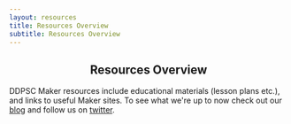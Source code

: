 ```yaml
---
layout: resources
title: Resources Overview
subtitle: Resources Overview
---
```

<h2 align="center">Resources Overview</h2>

DDPSC Maker resources include educational materials (lesson plans etc.), and links to useful Maker sites. To see what we're up to now check out our [blog](http://maker.danforthcenter.org/pages/blog/) and follow us on [twitter](https://twitter.com/ddpscmaker).
